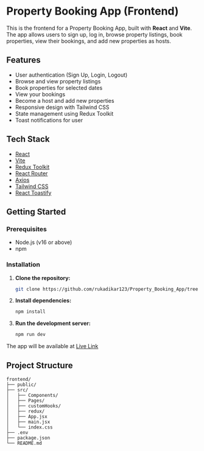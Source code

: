 # Property Booking App (Frontend)

This is the frontend for a Property Booking App, built with **React** and **Vite**. The app allows users to sign up, log in, browse property listings, book properties, view their bookings, and add new properties as hosts.

## Features

- User authentication (Sign Up, Login, Logout)
- Browse and view property listings
- Book properties for selected dates
- View your bookings
- Become a host and add new properties
- Responsive design with Tailwind CSS
- State management using Redux Toolkit
- Toast notifications for user

## Tech Stack

- [React](https://react.dev/)
- [Vite](https://vitejs.dev/)
- [Redux Toolkit](https://redux-toolkit.js.org/)
- [React Router](https://reactrouter.com/)
- [Axios](https://axios-http.com/)
- [Tailwind CSS](https://tailwindcss.com/)
- [React Toastify](https://fkhadra.github.io/react-toastify/)

## Getting Started

### Prerequisites

- Node.js (v16 or above)
- npm 

### Installation

1. **Clone the repository:**

   ```sh
   git clone https://github.com/rukadikar123/Property_Booking_App/tree/main/frontend
   ```

2. **Install dependencies:**

   ```sh
   npm install
   ```



3. **Run the development server:**
   ```sh
   npm run dev
   
   ```
The app will be available at [Live Link](https://property-booking-app-frontend.onrender.com)

## Project Structure

```
frontend/
├── public/
├── src/
│   ├── Components/
│   ├── Pages/
│   ├── customHooks/
│   ├── redux/
│   ├── App.jsx
│   ├── main.jsx
│   └── index.css
├── .env
├── package.json
└── README.md
```